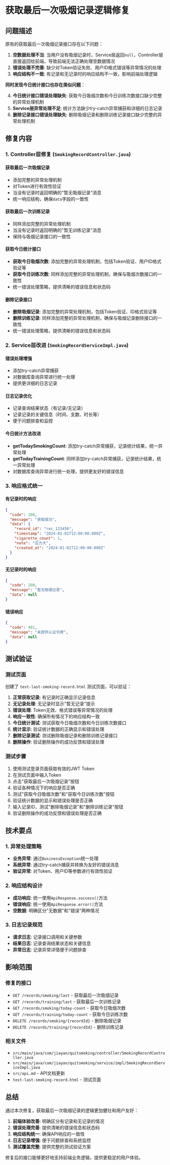 # 获取最后一次吸烟记录逻辑修复

## 问题描述

原有的获取最后一次吸烟记录接口存在以下问题：

1. **空数据处理不当**: 当用户没有吸烟记录时，Service层返回`null`，Controller层直接返回给前端，导致前端无法正确处理空数据情况
2. **错误处理不完善**: 缺少对Token验证失败、用户ID格式错误等异常情况的处理
3. **响应结构不一致**: 有记录和无记录时的响应结构不一致，影响前端处理逻辑

**同时发现今日统计接口也存在类似问题**：

4. **今日统计接口错误处理缺失**: 获取今日吸烟次数和今日训练次数接口缺少完整的异常处理机制
5. **Service层异常处理不足**: 统计方法缺少try-catch异常捕获和详细的日志记录
6. **删除记录接口错误处理缺失**: 删除吸烟记录和删除训练记录接口缺少完整的异常处理机制

## 修复内容

### 1. Controller层修复 (`SmokingRecordController.java`)

#### 获取最后一次吸烟记录
- 添加完整的异常处理机制
- 对Token进行有效性验证
- 当没有记录时返回明确的"暂无吸烟记录"消息
- 统一响应结构，确保`data`字段的一致性

#### 获取最后一次训练记录
- 同样添加完整的异常处理机制
- 当没有记录时返回明确的"暂无训练记录"消息
- 保持与吸烟记录接口的一致性

#### 获取今日统计接口
- **获取今日吸烟次数**: 添加完整的异常处理机制，包括Token验证、用户ID格式验证等
- **获取今日训练次数**: 同样添加完整的异常处理机制，确保与吸烟次数接口的一致性
- 统一错误处理策略，提供清晰的错误信息和状态码

#### 删除记录接口
- **删除吸烟记录**: 添加完整的异常处理机制，包括Token验证、ID格式验证等
- **删除训练记录**: 同样添加完整的异常处理机制，确保与吸烟记录删除接口的一致性
- 统一错误处理策略，提供清晰的错误信息和状态码

### 2. Service层改进 (`SmokingRecordServiceImpl.java`)

#### 错误处理增强
- 添加try-catch异常捕获
- 对数据库查询异常进行统一处理
- 提供更详细的日志记录

#### 日志记录优化
- 记录查询结果状态（有记录/无记录）
- 记录记录的关键信息（时间、支数、时长等）
- 便于问题排查和监控

#### 今日统计方法改进
- **getTodaySmokingCount**: 添加try-catch异常捕获，记录统计结果，统一异常处理
- **getTodayTrainingCount**: 同样添加try-catch异常捕获，记录统计结果，统一异常处理
- 对数据库查询异常进行统一处理，提供更友好的错误信息

### 3. 响应格式统一

#### 有记录时的响应
```json
{
  "code": 200,
  "message": "获取成功",
  "data": {
    "record_id": "rec_123456",
    "timestamp": "2024-01-01T12:00:00.000Z",
    "cigarette_count": 1,
    "note": "压力大",
    "created_at": "2024-01-01T12:00:00.000Z"
  }
}
```

#### 无记录时的响应
```json
{
  "code": 200,
  "message": "暂无吸烟记录",
  "data": null
}
```

#### 错误响应
```json
{
  "code": 401,
  "message": "未提供认证令牌",
  "data": null
}
```

## 测试验证

### 测试页面
创建了 `test-last-smoking-record.html` 测试页面，可以验证：

1. **正常获取记录**: 有记录时正确显示记录信息
2. **无记录处理**: 无记录时显示"暂无记录"提示
3. **错误处理**: Token无效、格式错误等异常情况的处理
4. **响应一致性**: 确保所有情况下的响应结构一致
5. **今日统计测试**: 测试获取今日吸烟次数和今日训练次数接口
6. **统计显示**: 验证统计数据的正确显示和错误处理
7. **删除记录测试**: 测试删除吸烟记录和删除训练记录接口
8. **删除操作**: 验证删除操作的成功反馈和错误处理

### 测试步骤
1. 使用测试登录页面获取有效的JWT Token
2. 在测试页面中输入Token
3. 点击"获取最后一次吸烟记录"按钮
4. 验证各种情况下的响应是否正确
5. 测试"获取今日吸烟次数"和"获取今日训练次数"按钮
6. 验证统计数据的显示和错误处理是否正确
7. 输入记录ID，测试"删除吸烟记录"和"删除训练记录"按钮
8. 验证删除操作的成功反馈和错误处理是否正确

## 技术要点

### 1. 异常处理策略
- **业务异常**: 通过`BusinessException`统一处理
- **系统异常**: 通过try-catch捕获并转换为友好的错误消息
- **验证异常**: 对Token、用户ID等参数进行有效性验证

### 2. 响应结构设计
- **成功响应**: 统一使用`ApiResponse.success()`方法
- **错误响应**: 统一使用`ApiResponse.error()`方法
- **空数据**: 明确区分"无数据"和"错误"两种情况

### 3. 日志记录规范
- **请求日志**: 记录接口调用和关键参数
- **结果日志**: 记录查询结果状态和关键信息
- **异常日志**: 记录异常详情便于问题排查

## 影响范围

### 修复的接口
- `GET /records/smoking/last` - 获取最后一次吸烟记录
- `GET /records/training/last` - 获取最后一次训练记录
- `GET /records/smoking/today-count` - 获取今日吸烟次数
- `GET /records/training/today-count` - 获取今日训练次数
- `DELETE /records/smoking/{recordId}` - 删除吸烟记录
- `DELETE /records/training/{recordId}` - 删除训练记录

### 相关文件
- `src/main/java/com/jiayan/quitsmoking/controller/SmokingRecordController.java`
- `src/main/java/com/jiayan/quitsmoking/service/impl/SmokingRecordServiceImpl.java`
- `src/api.md` - API文档更新
- `test-last-smoking-record.html` - 测试页面

## 总结

通过本次修复，获取最后一次吸烟记录的逻辑更加健壮和用户友好：

1. **前端体验改善**: 明确区分有记录和无记录的情况
2. **错误处理完善**: 提供清晰的错误信息和状态码
3. **响应结构统一**: 确保API响应的一致性
4. **日志记录增强**: 便于问题排查和系统监控
5. **测试覆盖完整**: 提供完整的测试验证方案

修复后的接口能够更好地支持前端业务逻辑，提供更稳定的用户体验。 